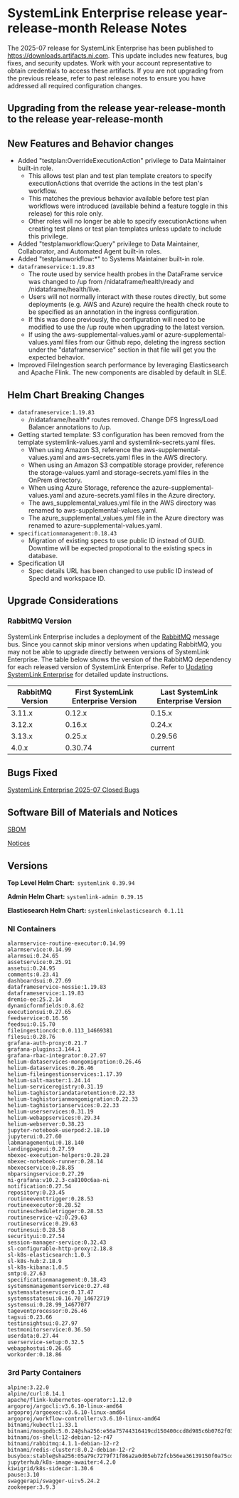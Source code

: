 # SystemLink Enterprise release year-release-month Release Notes

The 2025-07 release for SystemLink Enterprise has been published to
<https://downloads.artifacts.ni.com>. This update includes new features, bug
fixes, and security updates. Work with your account representative to obtain
credentials to access these artifacts. If you are not upgrading from the
previous release, refer to past release notes to ensure you have addressed all
required configuration changes.

## Upgrading from the release year-release-month to the release year-release-month

<!-- Optional section to include comments and instructions needed to successfully upgrade from the previous release to the current release. If the only changes needed are already captured in Helm Chart Breaking Changes, this section is not needed. -->

## New Features and Behavior changes

- Added "testplan:OverrideExecutionAction" privilege to Data Maintainer built-in role.
  - This allows test plan and test plan template creators to specify executionActions that override the actions in the test plan's workflow.
  - This matches the previous behavior available before test plan workflows were introduced (available behind a feature toggle in this release) for this role only.
  - Other roles will no longer be able to specify executionActions when creating test plans or test plan templates unless update to include this privilege.
- Added "testplanworkflow:Query" privilege to Data Maintainer, Collaborator, and Automated Agent built-in roles.
- Added "testplanworkflow:*" to Systems Maintainer built-in role.
- `dataframeservice:1.19.83`
  - The route used by service health probes in the DataFrame service was changed to /up from /nidataframe/health/ready and /nidataframe/health/live.
  - Users will not normally interact with these routes directly, but some deployments  (e.g. AWS and Azure) require the health check route to be specified as an annotation in the ingress configuration.
  - If this was done previously, the configuration will need to be modified to use the /up route when upgrading to the latest version.
  - If using the aws-supplemental-values.yaml or azure-supplemental-values.yaml files from our Github repo, deleting the ingress section under the "dataframeservice" section in that file will get you the expected behavior.
- Improved FileIngestion search performance by leveraging Elasticsearch and Apache Flink. The new components are disabled by default in SLE.

## Helm Chart Breaking Changes

- `dataframeservice:1.19.83`
  - /nidataframe/health* routes removed. Change DFS Ingress/Load Balancer annotations to /up.
- Getting started template: S3 configuration has been removed from the template systemlink-values.yaml and systemlink-secrets.yaml files.
  - When using Amazon S3, reference the aws-supplemental-values.yaml and aws-secrets.yaml files in the AWS directory.
  - When using an Amazon S3 compatible storage provider, reference the storage-values.yaml and storage-secrets.yaml files in the OnPrem directory.
  - When using Azure Storage, reference the azure-supplemental-values.yaml and azure-secrets.yaml files in the Azure directory.
  - The aws_supplemental_values.yml file in the AWS directory was renamed to aws-supplemental-values.yaml.
  - The azure_supplemental_values.yml file in the Azure directory was renamed to azure-supplemental-values.yaml.
- `specificationmanagement:0.18.43`
  - Migration of existing specs to use public ID instead of GUID. Downtime will be expected propotional to the existing specs in database.
- Specification UI
  - Spec details URL has been changed to use public ID instead of SpecId and workspace ID.

## Upgrade Considerations

### RabbitMQ Version

SystemLink Enterprise includes a deployment of the
[RabbitMQ](https://www.rabbitmq.com/) message bus. Since you cannot skip minor
versions when updating RabbitMQ, you may not be able to upgrade directly between
versions of SystemLink Enterprise. The table below shows the version of the
RabbitMQ dependency for each released version of SystemLink Enterprise. Refer to
[Updating SystemLink Enterprise](https://www.ni.com/docs/en-US/bundle/systemlink-enterprise/page/updating-systemlink-enterprise.html)
for detailed update instructions.

| RabbitMQ Version | First SystemLink Enterprise Version | Last SystemLink Enterprise Version |
| ---------------- | ----------------------------------- | ---------------------------------- |
| 3.11.x           | 0.12.x                              | 0.15.x                             |
| 3.12.x           | 0.16.x                              | 0.24.x                             |
| 3.13.x           | 0.25.x                              | 0.29.56                            |
| 4.0.x            | 0.30.74                             | current                            |

## Bugs Fixed

[SystemLink Enterprise 2025-07 Closed Bugs](https://github.com/ni/install-systemlink-enterprise/tree/2025-07/release-notes/2025-07/closed-bugs-sle-2025-07.xlsx)

## Software Bill of Materials and Notices

[SBOM](https://github.com/ni/install-systemlink-enterprise/tree/2025-07/release-notes/2025-07/sbom)

[Notices](https://github.com/ni/install-systemlink-enterprise/tree/2025-07/release-notes/2025-07/notices)

## Versions

**Top Level Helm Chart:** `systemlink 0.39.94`

**Admin Helm Chart:** `systemlink-admin 0.39.15`

**Elasticsearch Helm Chart:** `systemlinkelasticsearch 0.1.11`

### NI Containers

```text
alarmservice-routine-executor:0.14.99
alarmservice:0.14.99
alarmsui:0.24.65
assetservice:0.25.91
assetui:0.24.95
comments:0.23.41
dashboardsui:0.27.69
dataframeservice-nessie:1.19.83
dataframeservice:1.19.83
dremio-ee:25.2.14
dynamicformfields:0.8.62
executionsui:0.27.65
feedservice:0.16.56
feedsui:0.15.70
fileingestioncdc:0.0.113_14669381
filesui:0.28.76
grafana-auth-proxy:0.21.7
grafana-plugins:3.144.1
grafana-rbac-integrator:0.27.97
helium-dataservices-mongomigration:0.26.46
helium-dataservices:0.26.46
helium-fileingestionservices:1.17.39
helium-salt-master:1.24.14
helium-serviceregistry:0.31.19
helium-taghistoriandataretention:0.22.33
helium-taghistorianmongomigration:0.22.33
helium-taghistorianservices:0.22.33
helium-userservices:0.31.19
helium-webappservices:0.29.34
helium-webserver:0.38.23
jupyter-notebook-userpod:2.18.10
jupyterui:0.27.60
labmanagementui:0.18.140
landingpageui:0.27.59
nbexec-execution-helpers:0.28.28
nbexec-notebook-runner:0.28.14
nbexecservice:0.28.85
nbparsingservice:0.27.29
ni-grafana:v10.2.3-ca8100c6aa-ni
notification:0.27.54
repository:0.23.45
routineeventtrigger:0.28.53
routineexecutor:0.28.52
routinescheduletrigger:0.28.53
routineservice-v2:0.29.63
routineservice:0.29.63
routinesui:0.28.58
securityui:0.27.54
session-manager-service:0.32.43
sl-configurable-http-proxy:2.18.8
sl-k8s-elasticsearch:1.0.3
sl-k8s-hub:2.18.9
sl-k8s-kibana:1.0.5
smtp:0.27.63
specificationmanagement:0.18.43
systemsmanagementservice:0.27.48
systemsstateservice:0.17.47
systemsstatesui:0.16.70_14672719
systemsui:0.28.99_14677077
tageventprocessor:0.26.46
tagsui:0.23.66
testinsightsui:0.27.97
testmonitorservice:0.36.50
userdata:0.27.44
userservice-setup:0.32.5
webapphostui:0.26.65
workorder:0.18.86
```

### 3rd Party Containers

```text
alpine:3.22.0
alpine/curl:8.14.1
apache/flink-kubernetes-operator:1.12.0
argoproj/argocli:v3.6.10-linux-amd64
argoproj/argoexec:v3.6.10-linux-amd64
argoproj/workflow-controller:v3.6.10-linux-amd64
bitnami/kubectl:1.33.1
bitnami/mongodb:5.0.24@sha256:e56a75744316419cd150400ccd8d985c6b0762f03c7a3b015f233524d043731f
bitnami/os-shell:12-debian-12-r47
bitnami/rabbitmq:4.1.1-debian-12-r2
bitnami/redis-cluster:8.0.2-debian-12-r2
busybox:stable@sha256:05a79c7279f71f86a2a0d05eb72fcb56ea36139150f0a75cd87e80a4272e4e39
jupyterhub/k8s-image-awaiter:4.2.0
kiwigrid/k8s-sidecar:1.30.6
pause:3.10
swaggerapi/swagger-ui:v5.24.2
zookeeper:3.9.3
```
